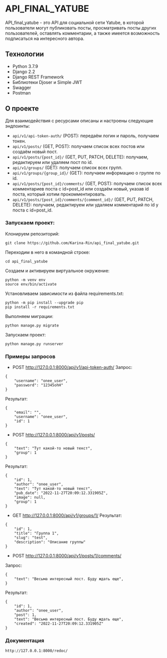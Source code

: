 # API_FINAL_YATUBE
API_final_yatube - это API для cоциальной сети Yatube, в которой пользователи 
могут публиковать посты, просматривать посты других пользователей, оставлять 
комментарии, а также имеется возможность подписаться на интересного автора.

## Технологии

- Python 3.7.9
- Django 2.2
- Django REST Framework
- Библиотеки Djoser и Simple JWT
- Swagger
- Postman

## О проекте

Для взаимодействия с ресурсами описаны и настроены следующие эндпоинты:
- `api/v1/api-token-auth/` (POST): передаём логин и пароль, получаем токен.
- `api/v1/posts/` (GET, POST): получаем список всех постов или создаём новый 
пост.
- `api/v1/posts/{post_id}/` (GET, PUT, PATCH, DELETE): получаем, редактируем 
или удаляем пост по id.
- `api/v1/groups/` (GET): получаем список всех групп.
- `api/v1/groups/{group_id}/` (GET): получаем информацию о группе по id.
- `api/v1/posts/{post_id}/comments/` (GET, POST): получаем список всех 
комментариев поста с id=post_id или создаём новый, указав id поста, который 
хотим прокомментировать.
- `api/v1/posts/{post_id}/comments/{comment_id}/` (GET, PUT, PATCH, DELETE): 
получаем, редактируем или удаляем комментарий по id у поста с id=post_id.

### Запускаем проект:

Клонируем репозиторий:

```
git clone https://github.com/Karina-Rin/api_final_yatube.git
```
Переходим в него в командной строке:
```
cd api_final_yatube
```

Cоздаем и активируем виртуальное окружение:

```
python -m venv env
source env/bin/activate
```

Установливаем зависимости из файла requirements.txt:

```
python -m pip install --upgrade pip
pip install -r requirements.txt
```

Выполняем миграции:

```
python manage.py migrate
```

Запускаем проект:

```
python manage.py runserver
```

### Примеры запросов

- POST http://127.0.0.1:8000/api/v1/api-token-auth/
Запрос:
```
{
    "username": "onee_user",
    "password": "12345ohH"
}
```
Результат:
```
{
    "email": "",
    "username": "onee_user",
    "id": 1
}
```

- POST http://127.0.0.1:8000/api/v1/posts/

```
{
    "text": "Тут какой-то новый текст",
    "group": 1
}
```

Результат:

```
{
    "id": 1,
    "author": "onee_user",
    "text": "Тут какой-то новый текст",
    "pub_date": "2022-11-27T20:09:12.331905Z",
    "image": null,
    "group": 1
}
```

- GET http://127.0.0.1:8000/api/v1/groups/1/
Результат:
```
{
    "id": 1,
    "title": "Группа 1",
    "slug": "test",
    "description": "Описание группы"
}
```

- POST http://127.0.0.1:8000/api/v1/posts/1/comments/

Запрос:
```
{
    "text": "Весьма интересный пост. Буду ждать еще",
}
```
Результат:
```
{
    "id": 1,
    "author": "onee_user",
    "post": 1,
    "text": "Весьма интересный пост. Буду ждать еще",
    "created": "2022-11-27T20:09:12.331905Z"
}
```

### Документация
```
http://127.0.0.1:8000/redoc/
```